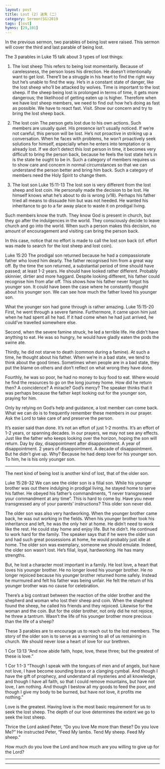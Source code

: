 ```yaml
---
layout: post
title: Lost (2) 迷失（二） 
category: Sermon(SG)2019
tags: [lost]
hymns: [29,101]
---
```


In the previous sermon, two parables of being lost were raised. This sermon will cover the third and last parable of being lost. 

The 3 parables in Luke 15 talk about 3 types of lost things:

1. The lost sheep 
This refers to being lost momentarily. Because of carelessness, the person loses his direction. He doesn’t intentionally want to get lost. There’ll be a struggle in his heart to find the right way but he’s unable to find the way. He’s in a constant state of danger, like the lost sheep who’ll be attacked by wolves. Time is important to the lost sheep. If the sheep being lost is prolonged in terms of time, it gets more dangerous; the likelihood of getting eaten up is higher. Therefore when we have lost sheep members, we need to find out how he’s doing as fast as possible. We have to react fast. Visit. Show our concern and try to bring the lost sheep back. 

2. The lost coin 
The person gets lost due to his own actions. Such members are usually quiet. His presence isn’t usually noticed. If we’re not careful, this person will be lost. He’s not proactive in striking up a conversation. When he faces with problems, he won’t proactively seek solutions for himself, especially when he enters into temptation or is already lost. If we don’t detect this lost person in time, it becomes very difficult to bring the person back, because he feels the lost state he’s in is the state he ought to be in. Such a category of members requires us to show care and concern in normal circumstances so that we can understand the person better and bring him back. Such a category of members need the Holy Spirit to change them. 

3. The lost son
Luke 15:11-13
The lost son is very different from the lost sheep and lost coin. He personally made the decision to be lost. He himself knows what he’s about to do is wrong (v18). Perhaps his father tried all means to dissuade him but was not heeded. He wanted his inheritance to go to a far away place to waste it on prodigal living. 

Such members know the truth. They know God is present in church, but they go after the indulgences in the world. They consciously decide to leave church and go into the world. When such a person makes this decision, no amount of encouragement and visiting can bring the person back. 

In this case, notice that no effort is made to call the lost son back (cf. effort was made to search for the lost sheep and lost coin). 

Luke 15:20
The prodigal son returned because he had a compassionate father who loved him dearly. The father recognised him from a great way off. By the time the son returned, a substantial period of time should have passed; at least 1-2 years. He should have looked rather different. Probably skinnier, dirtier and more haggard. Despite looking different, his father could recognise him from afar off. This shows how his father never forgot his younger son. It could have been the case where he constantly thought about his younger son. We can see how much the father loved his younger son. 

What the younger son had gone through is rather amazing.
Luke 15:15-20
First, he went through a severe famine. Furthermore, it came upon him just when he had spent all he had. If it had come when he had just arrived, he could’ve travelled somewhere else. 

Second, when the severe famine struck, he led a terrible life. He didn’t have anything to eat. He was so hungry, he would have gladly eaten the pods the swine ate. 

Thirdly, he did not starve to death (common during a famine). At such a time, he thought about his father. When we’re in a bad state, we tend to think about the good times. Sometimes when people are in a bad state, they put the blame on others and don’t reflect on what wrong they have done. 

Fourthly, he was so poor, he had no money to buy food to eat. Where would he find the resources to go on the long journey home. How did he return then? A coincidence? A miracle? God’s mercy? The speaker thinks that it was perhaps because the father kept looking out for the younger son, praying for him.

Only by relying on God’s help and guidance, a lost member can come back. What we can do is to frequently remember these members in our prayer. Ask the Lord to take care of and preserve the person. 

It’s easier said than done. It’s not an effort of just 1-2 months. It’s an effort of 1-2 years, or spanning decades. In our prayers, we may not see any effects. Just like the father who keeps looking over the horizon, hoping the son will return. Day by day, disappointment after disappointment. A year of disappointment. 2 years of disappointment. A decade of disappointment. But he didn’t give up. Why? Because he had deep love for his younger son. To him, he is his only younger son. 

_____
The next kind of being lost is another kind of lost, that of the older son. 

Luke 15:28-32
We can see the older son is a filial son. While his younger brother was out there indulging in prodigal living, he stayed home to serve his father. He obeyed his father’s commandments, “I never transgressed your commandment at any time”. This is hard to come by. Have you never transgressed any of your parents’ instructions? This older son never did.

The older son was also very hardworking. When the younger brother came back, he was out working in the fields. When his younger brother took his inheritance and left, he was the only heir at home. He didn’t need to work like the rest. He could stay home and enjoy life. But he didn’t. He continued to work hard for the family. The speaker says that if he were the older son and had such great possessions at home, he would probably just idle at home. The older son was exemplary, someone we should emulate. Indeed, the older son wasn’t lost. He’s filial, loyal, hardworking. He has many strengths. 

But, he lost a character most important in a family. He lost love, a heart that loves his younger brother. He no longer loved his younger brother. He no longer rejoiced because his younger brother returned home safely. Instead he murmured and felt his father was being unfair. He felt the return of his younger brother was no cause for celebration. 

There’s a big contrast between the reaction of the older brother and the shepherd and woman who lost their sheep and coin. When the shepherd found the sheep, he called his friends and they rejoiced. Likewise for the woman and the coin. But for the older brother, not only did he not rejoice, he threw a tantrum. Wasn’t the life of his younger brother more precious than the life of a sheep?

These 3 parables are to encourage us to reach out to the lost members. The story of the older son is to serve as a warning to all of us remaining in church. We should never lose a heart of love for our brethren. 

1 Cor 13:13
“And now abide faith, hope, love, these three; but the greatest of these is love.”

1 Cor 1:1-3
“Though I speak with the tongues of men and of angels, but have not love, I have become sounding brass or a clanging cymbal. And though I have the gift of  prophecy, and understand all mysteries and all knowledge, and though I have all faith, so that I could remove mountains, but have not love, I am nothing. And though I bestow all my goods to feed the poor, and though I give my body to be burned, but have not love, it profits me nothing.”

Love is the greatest. Having love is the most basic requirement for us to seek the lost sheep. The depth of our love determines the extent we go to seek the lost sheep. 

Thrice the Lord asked Peter, “Do you love Me more than these? Do you love Me?” He instructed Peter, “Feed My lambs. Tend My sheep. Feed My sheep.”

How much do you love the Lord and how much are you willing to give up for the Lord?


----
****
